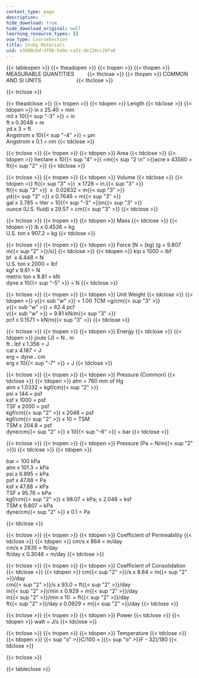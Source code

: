 ```yaml
---
content_type: page
description: ''
hide_download: true
hide_download_original: null
learning_resource_types: []
ocw_type: CourseSection
title: Study Materials
uid: a3890cbd-df8b-ba9e-ca51-de120cc28fa4
---
```


{{< tableopen >}}
{{< theadopen >}}
{{< tropen >}}
{{< thopen >}}
MEASURABLE QUANTITIES        
{{< thclose >}}
{{< thopen >}}
COMMON AND SI UNITS                       
{{< thclose >}}

{{< trclose >}}

{{< theadclose >}}
{{< tropen >}}
{{< tdopen >}}
Length
{{< tdclose >}}
{{< tdopen >}}
in x 25.40 = mm  
mil x 10{{< sup "\-3" >}} = in  
ft x 0.3048 = m  
yd x 3 = ft  
Angstrom x 10{{< sup "\-4" >}} = µm  
Angstrom x 0.1 = nm
{{< tdclose >}}

{{< trclose >}}
{{< tropen >}}
{{< tdopen >}}
Area
{{< tdclose >}}
{{< tdopen >}}
hectare x 10{{< sup "4" >}} =m{{< sup "2  \n" >}}acre x 43560 = ft{{< sup "2" >}}
{{< tdclose >}}

{{< trclose >}}
{{< tropen >}}
{{< tdopen >}}
Volume
{{< tdclose >}}
{{< tdopen >}}
ft{{< sup "3" >}}  x 1728 = in.{{< sup "3" >}}  
ft{{< sup "3" >}}  x  0.02832 = m{{< sup "3" >}}  
yd{{< sup "3" >}} x 0.7646 = m{{< sup "3" >}}  
gal x 3.785 = liter = 10{{< sup "\-3" >}}m{{< sup "3" >}}  
ounce (U.S. fluid) x 29.57 = cm{{< sup "3" >}}
{{< tdclose >}}

{{< trclose >}}
{{< tropen >}}
{{< tdopen >}}
Mass
{{< tdclose >}}
{{< tdopen >}}
lb x 0.4536 = kg  
U.S. ton x 907.2 = kg
{{< tdclose >}}

{{< trclose >}}
{{< tropen >}}
{{< tdopen >}}
Force \[N = (kg) (g = 9.807 m{{< sup "2" >}}/s)\]
{{< tdclose >}}
{{< tdopen >}}
kip x 1000 = lbf  
bf  x 4.448 = N  
U.S. ton x 2000 = lbf  
kgf x 9.81 = N  
metric ton x 9.81 = kN  
dyne x 10{{< sup "\-5" >}} = N
{{< tdclose >}}

{{< trclose >}}
{{< tropen >}}
{{< tdopen >}}
Unit Weight
{{< tdclose >}}
{{< tdopen >}}
γ{{< sub "w" >}} = 1.00 TCM =g/cm{{< sup "3" >}}  
γ{{< sub "w" >}} = 62.4 pcf  
γ{{< sub "w" >}} = 9.81 kN/m{{< sup "3" >}}  
pcf x 0.1571 = kN/m{{< sup "3" >}}
{{< tdclose >}}

{{< trclose >}}
{{< tropen >}}
{{< tdopen >}}
Energy
{{< tdclose >}}
{{< tdopen >}}
joule (J) = N **.** m  
ft **.** lbf x 1.356 = J  
cal x 4.187 = J  
erg = dyne **.** cm  
erg x 10{{< sup "\-7" >}} = J
{{< tdclose >}}

{{< trclose >}}
{{< tropen >}}
{{< tdopen >}}
Pressure (Common)
{{< tdclose >}}
{{< tdopen >}}
atm = 760 mm of Hg  
atm x 1.0332 = kgf/cm{{< sup "2" >}}  
psi x 144 = psf  
ksf x 1000 = psf  
TSF x 2000 = psf  
kgf/cm{{< sup "2" >}} x 2048 = psf  
kgf/cm{{< sup "2" >}} x 10 = TSM  
TSM x 204.8 = psf  
dyne/cm{{< sup "2" >}} x 10{{< sup "\-6" >}} = bar
{{< tdclose >}}

{{< trclose >}}
{{< tropen >}}
{{< tdopen >}}
Pressure (Pa = N/m{{< sup "2" >}})
{{< tdclose >}}
{{< tdopen >}}


bar = 100 kPa  
atm x 101.3 = kPa  
psi x 6.895 = kPa  
psf x 47.88 = Pa  
ksf x 47.88 = kPa  
TSF x 95.76 = kPa  
kgf/cm{{< sup "2" >}} x 98.07 = kPa; x 2.048 = ksf  
TSM x 9.807 = kPa  
dyne/cm{{< sup "2" >}} x 0.1 = Pa


{{< tdclose >}}

{{< trclose >}}
{{< tropen >}}
{{< tdopen >}}
Coefficient of Permeability
{{< tdclose >}}
{{< tdopen >}}
cm/s x 864 = m/day  
cm/s x 2835 = ft/day  
ft/day x 0.3048 = m/day
{{< tdclose >}}

{{< trclose >}}
{{< tropen >}}
{{< tdopen >}}
Coefficient of Consolidation
{{< tdclose >}}
{{< tdopen >}}
cm{{< sup "2" >}}/s x 8.64 = m{{< sup "2" >}}/day  
cm{{< sup "2" >}}/s x 93.0 = ft{{< sup "2" >}}/day  
in{{< sup "2" >}}/min x 0.929 = m{{< sup "2" >}}/day  
in{{< sup "2" >}}/min x 10  = ft{{< sup "2" >}}/day  
ft{{< sup "2" >}}/day x 0.0929 = m{{< sup "2" >}}/day
{{< tdclose >}}

{{< trclose >}}
{{< tropen >}}
{{< tdopen >}}
Power
{{< tdclose >}}
{{< tdopen >}}
watt = J/s
{{< tdclose >}}

{{< trclose >}}
{{< tropen >}}
{{< tdopen >}}
Temperature
{{< tdclose >}}
{{< tdopen >}}
{{< sup "o" >}}C/100 = ({{< sup "o" >}}F - 32)/180
{{< tdclose >}}

{{< trclose >}}

{{< tableclose >}}